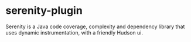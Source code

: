 serenity-plugin
===============

Serenity is a Java code coverage, complexity and dependency library that uses dynamic instrumentation, with a friendly Hudson ui.